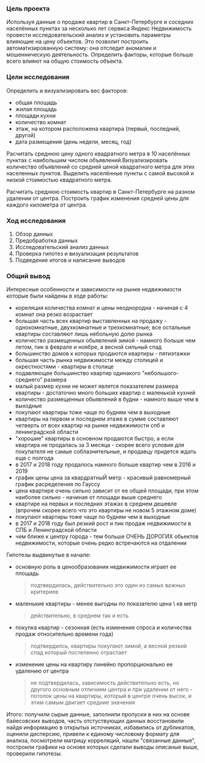 ### Цель проекта

Используя данные о продаже квартир в Санкт-Петербурге и соседних населённых пунктах за несколько лет сервиса Яндекс Недвижимость провести исследовательский анализ и установить параметры влияющие на цену объектов. Это позволит построить автоматизированную систему: она отследит аномалии и мошенническую деятельность. Определить факторы, которые больше всего влияют на общую стоимость объекта.

### Цели исследования

Определить и визуализировать вес факторов:
* общая площадь
* жилая площадь
* площади кухни
* количество комнат
* этаж, на котором расположена квартира (первый, последний, другой)
* дата размещения (день недели, месяц, год)


Расчитать среднюю цену одного квадратного метра в 10 населённых пунктах с наибольшим числом объявлений.Визуализировать количество объявлений со средней ценой квадратного метра для этих населенных пунктов. Выделить населённые пункты с самой высокой и низкой стоимостью квадратного метра.

Расчитать среднюю стоимость квартир в Санкт-Петербурге на разном удалении от центра. Построить график изменения средней цены для каждого километра от центра.

### Ход исследования

1. Обзор данных
2. Предобработка данных
3. Исследовательский анализ данных
4. Проверка гипотез и визуализация результатов
5. Подведение итогов и написание выводов

### Общий вывод

Интересные особенности и зависимости на рынке недвижимости которые были найдены в ходе работы:

* кореляция количества комнат и цены неоднородна - начиная с 4 комнат она резко возрастает
* большая часть всех квартир выставленных на продажу - однокомнатные, двухкомнатные и трехкомнатные; все остальные квартиры составляют лишь небольную долю рынка
* количество размещенных обьявлений зимой - намного больше чем летом, пик в феврале и ноябре, а весной сильный спад
* большинство домов к которых продаются квартиры - пятиэтажки
* большая часть рынка недвижимости между столицей и окрестностями - квартиры в столице
* подавляющее большинство квартир одинакого "небольшого-среднего" размера
* малый размер кухни не может являтся показателем размера квартиры - достаточно много больших квартир с маленькой кухней
* количество размещенных обьявлений в будни - намного выше чем в выходные
* покупают квартиры тоже чаще по будням чем в выходные
* квартиры на первом и последнем этаже в сумме составляют четверть от всех квартир на рынке недвижимости спб и ленинградской области
* "хорошие" квартиры в основном продаются быстро, а если квартира не продалась за 3 месяца - скорее всего условия для покупателя не самые соблазнительные, и продавцу придется ждать еще с полгода
* в 2017 и 2018 году продалось намного больше квартир чем в 2016 и 2019
* график цены цена за квардратныЙ метр - красивый равномерный график расределения по Гауссу
* цена квартире очень сильно зависит от ее общей площади, при этом наиболее сильно - начиная от площади выше среднего
* квартире на первых и последних этажах в среднем дешевле (впрочем скорее всего что это квартиры не новом 5 этажном доме)
* покупают квартиры тоже чаще по будням чем в выходные
* в 2017 и 2018 году был резкий рост и пик продаж недвижимости в СПБ и Ленинградской области
* чем ближе к центру города - тем больше ОЧЕНЬ ДОРОГИХ обьектов недвижимости, которые очень редко встречаются на отдалении


Гипотезы выдвинутые в начале:
* основную роль в ценообразовании недвижимости играет ее площадь
     >подтвердилась, действительно это один из самых важных критериев
* маленькие квартиры - менее выгодны по показателю цена \ кв метр
    >действительно, в среднем так и есть
* покупка квартир - сезонная (есть изменение спроса и количества продаж относительно времени года)
    >подтвердилсь, квартиры покупают зимой, а весной резкий спад который постепенно отрастает   
* изменение цены на квартиру линейно пропорционально ее удалению от центра
    >не подтвердилась, зависимость действительно есть, но другого основным отличием центра и при удалении от него - потолок цены на квартиры, который в центре очень высок, и этим самым двигает средние значения



Итого: получили сырые данные, заполнили пропуски в них на основе байесовских выводов, часть отстуствующих данных восстановили найдя информацию в открытых источниках, избавились от дубликатов, оценили дисперсию, привели к единому числовому формату для анализа, посмотрели матрицу корреляций, нашли "связанные данные", построили графики на основе которых сделали выводы описаные выше, проверили гипотезы.
